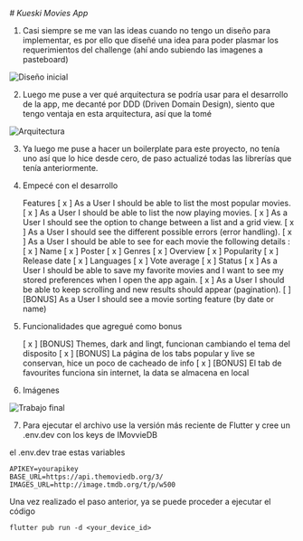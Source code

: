 <em> # Kueski Movies App </em>

1. Casi siempre se me van las ideas cuando no tengo un diseño para implementar, es por ello que diseñé una idea para poder plasmar los requerimientos del challenge (ahí ando subiendo las imagenes a pasteboard)

![Diseño inicial](https://pasteboard.co/7Cg2hJnUOaB5.png)


2. Luego me puse a ver qué arquitectura se podría usar para el desarrollo de la app, me decanté por DDD (Driven Domain Design), siento que tengo ventaja en esta arquitectura, así que la tomé 

![Arquitectura](https://pasteboard.co/kaW4Q3whObfw.png)


3. Ya luego me puse a hacer un boilerplate para este proyecto, no tenía uno así que lo hice desde cero, de paso actualizé todas las librerías que tenía anteriormente.

4. Empecé con el desarrollo 

    Features
    [ x ] As a User I should be able to list the most popular movies.
    [ x ] As a User I should be able to list the now playing movies.
    [ x ] As a User I should see the option to change between a list and a grid view.
    [ x ] As a User I should see the different possible errors (error handling).
    [ x ] As a User I should be able to see for each movie the following details :
        [ x ] Name
        [ x ] Poster
        [ x ] Genres
        [ x ] Overview
        [ x ] Popularity
        [ x ] Release date
        [ x ] Languages
        [ x ] Vote average
        [ x ] Status
    [ x ] As a User I should be able to save my favorite movies and I want to see my
    stored preferences when I open the app again.
    [ x ] As a User I should be able to keep scrolling and new results should appear
    (pagination).
    [ ] [BONUS] As a User I should see a movie sorting feature (by date or name)

5. Funcionalidades que agregué como bonus

    [ x ] [BONUS] Themes, dark and lingt, funcionan cambiando el tema del disposito
    [ x ] [BONUS] La página de los tabs popular y live se conservan, hice un poco de cacheado de info
    [ x ] [BONUS] El tab de favourites funciona sin internet, la data se almacena en local
    

6. Imágenes 


![Trabajo final](https://pasteboard.co/9VEfKE3BBHCQ.png)


7. Para ejecutar el archivo use la versión más reciente de Flutter y cree un .env.dev con los keys de IMovvieDB

el .env.dev trae estas variables

```
APIKEY=yourapikey
BASE_URL=https://api.themoviedb.org/3/
IMAGES_URL=http://image.tmdb.org/t/p/w500

```
Una vez realizado el paso anterior, ya se puede proceder a ejecutar el código

```
flutter pub run -d <your_device_id>
```

